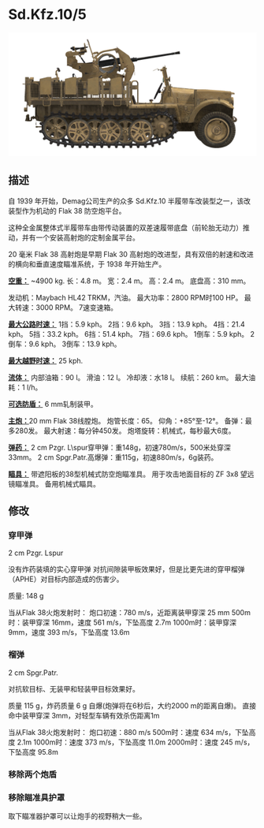 # Sd.Kfz.10/5

![_sdkfz10-5](../images/_sdkfz10-5.png)

## 描述

自 1939 年开始，Demag公司生产的众多 Sd.Kfz.10 半履带车改装型之一，该改装型作为机动的 Flak 38 防空炮平台。

这种全金属整体式半履带车由带传动装置的双差速履带底盘（前轮胎无动力）推动，并有一个安装高射炮的定制金属平台。

20 毫米 Flak 38 高射炮是早期 Flak 30 高射炮的改进型，具有双倍的射速和改进的横向和垂直速度瞄准系统，于 1938 年开始生产。

<b><u>空重：</u></b> ~4900 kg.
长：4.8 m。
宽：2.4 m。
高：2.4 m。
底盘高：310 mm。

发动机：Maybach HL42 TRKM，汽油。
最大功率：2800 RPM时100 HP。
最大转速：3000 RPM。
7速变速箱。

<b><u>最大公路时速：</u></b>
1挡：5.9 kph。
2挡：9.6 kph。
3挡：13.9 kph。
4挡：21.4 kph。
5挡：33.2 kph。
6挡：51.4 kph。
7挡：69.6 kph。
1倒车：5.9 kph。
2倒车：9.6 kph。
3倒车：13.9 kph。

<b><u>最大越野时速：</u></b> 25 kph.

<b><u>流体：</u></b>
内部油箱：90 l。
滑油：12 l。
冷却液：水18 l。
续航：260 km。
最大油耗：1 l/h。

<b><u>可选防盾：</u></b>
6 mm轧制装甲。

<b><u>主炮：</u></b>20 mm Flak 38线膛炮。
炮管长度：65。
仰角：+85°至-12°。
备弹：最多280发。
最大射速：每分钟450发。
炮塔旋转：机械式，每秒最大6度。

<b><u>弹药：</u></b>
2 cm Pzgr. L\spur穿甲弹：重148g，初速780m/s，500米处穿深33mm。
2 cm Spgr.Patr.高爆弹：重115g，初速880m/s，6g装药。

<b><u>瞄具：</u></b>
带遮阳板的38型机械式防空炮瞄准具。
用于攻击地面目标的 ZF 3x8 望远镜瞄准具。
备用机械式瞄具。


## 修改


### 穿甲弹

2 cm Pzgr. Lspur

没有炸药装填的实心穿甲弹
对抗间隙装甲板效果好，但是比更先进的穿甲榴弹（APHE）对目标内部造成的伤害少。

质量: 148 g

当从Flak 38火炮发射时：
炮口初速：780 m/s，近距离装甲穿深 25 mm
500m时：装甲穿深 16mm，速度 561 m/s，下坠高度 2.7m
1000m时：装甲穿深 9mm，速度 393 m/s，下坠高度 13.6m


### 榴弹

2 cm Spgr.Patr.

对抗软目标、无装甲和轻装甲目标效果好。

质量 115 g，炸药质量 6 g
自爆(炮弹将在6秒后，大约2000 m的距离自爆)。
直接命中装甲穿深 3mm，对轻型车辆有效杀伤距离1m

当从Flak 38火炮发射时：
炮口初速：880 m/s
500m时：速度 634 m/s，下坠高度 2.1m
1000m时：速度 373 m/s，下坠高度 11.0m
2000m时：速度 245 m/s，下坠高度 95.8m


### 移除两个炮盾


### 移除瞄准具护罩

取下瞄准器护罩可以让炮手的视野稍大一些。